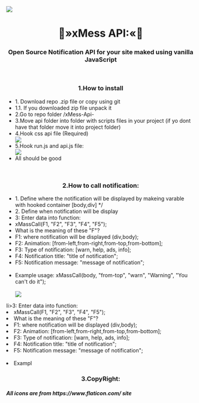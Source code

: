   <img align="center" src="https://raw.githubusercontent.com/Natrexq/xMess-API-/description/work.png"/>
  <h1 align="center">
  💬»xMess API:«💬
  </h1>
   <h3 align="center">Open Source Notification API for your site maked using vanilla JavaScript  </h3>
   <br/>
      <h3 align="center">1.How to install</h3>
      <ul>
      <li>1. Download repo .zip file or copy using git</li>
        <li>1.1. If you downloaded zip file unpack it</li>
        <li>2.Go to repo folder /xMess-Api-</li>
      <li>3.Move api folder into folder with scripts files in your project (if yo dont have that folder move it into project folder)</li>
      <li>4.Hook css api file (Required)</li>
  <img src="https://raw.githubusercontent.com/Natrexq/xMess-API-/description/import_css.png"/>
      <li>5.Hook run.js and api.js file:</li>
  <img src="https://raw.githubusercontent.com/Natrexq/xMess-API-/description/import_js.png"/>
  <li>All should be good</li>
      </ul>
        <br/>
      <h3 align="center">2.How to call notification:</h3>
      <ul>
  <li>1. Define where the notification will be displayed by makeing varable with hooked container [body,div] */</li>
   <li>2. Define when notification will be display </li>
   <li>3: Enter data into function:</li>
   <li>xMassCall(F1, "F2", "F3", "F4", "F5");</li>
     <li>What is the meaning of these "F"?</li>
     <li>F1:  where notification will be displayed (div,body);</li>
   <li>F2:  Animation: [from-left,from-right,from-top,from-bottom];</li>
   <li>F3:  Type of notification: [warn, help, ads, info];</li>
   <li>F4:  Notification title: "title of notification";</li>
   <li>F5:  Notification message: "message of notification";</li>
    <br/>
  <li>Example usage: xMassCall(body, "from-top", "warn", "Warning", "You can't do it");</li>
    <br/>
<img src="https://raw.githubusercontent.com/Natrexq/xMess-API-/description/work.png"/>
    </ul>
    li>3: Enter data into function:</li>
   <li>xMassCall(F1, "F2", "F3", "F4", "F5");</li>
     <li>What is the meaning of these "F"?</li>
     <li>F1:  where notification will be displayed (div,body);</li>
   <li>F2:  Animation: [from-left,from-right,from-top,from-bottom];</li>
   <li>F3:  Type of notification: [warn, help, ads, info];</li>
   <li>F4:  Notification title: "title of notification";</li>
   <li>F5:  Notification message: "message of notification";</li>
    <br/>
  <li>Exampl
      <h3 align="center">3.CopyRight:</h3>
      <h5>All icons are from https://www.flaticon.com/ site</h5>
    
